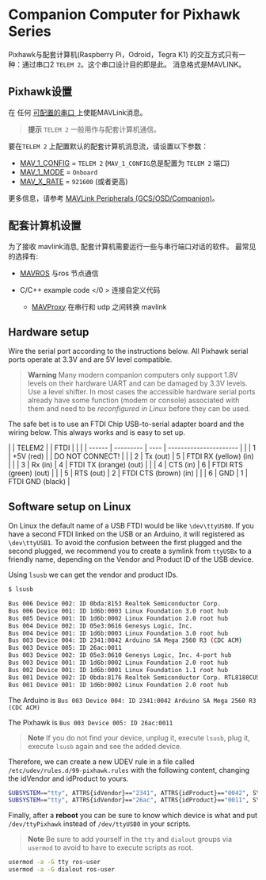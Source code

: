 # Companion Computer for Pixhawk Series

Pixhawk与配套计算机(Raspberry Pi，Odroid，Tegra K1) 的交互方式只有一种：通过串口2 `TELEM 2`。这个串口设计目的即是此。 消息格式是MAVLINK。

## Pixhawk设置

在 任何 [可配置的串口 ](https://docs.px4.io/en/peripherals/serial_configuration.html)上使能MAVLink消息。

> **提示** `TELEM 2` 一般用作与配套计算机通信。

要在`TELEM 2` 上配置默认的配套计算机消息流，请设置以下参数：

* [MAV_1_CONFIG](../advanced/parameter_reference.md#MAV_1_CONFIG) = `TELEM 2` (`MAV_1_CONFIG`总是配置为 `TELEM 2` 端口)
* [MAV_1_MODE](../advanced/parameter_reference.md#MAV_1_MODE) = `Onboard`
* [MAV_X_RATE](../advanced/parameter_reference.md#MAV_X_RATE) = `921600` (或者更高)

更多信息，请参考 [MAVLink Peripherals (GCS/OSD/Companion)](https://docs.px4.io/en/peripherals/mavlink_peripherals.html)。

## 配套计算机设置

为了接收 mavlink消息, 配套计算机需要运行一些与串行端口对话的软件。 最常见的选择有:

* [MAVROS](../ros/mavros_installation.md) 与ros 节点通信
* C/C++ example code </0 > 连接自定义代码</li> 
    
    * [MAVProxy](http://mavproxy.org) 在串行和 udp 之间转换 mavlink</ul> 
    
    ## Hardware setup
    
    Wire the serial port according to the instructions below. All Pixhawk serial ports operate at 3.3V and are 5V level compatible.
    
    > **Warning** Many modern companion computers only support 1.8V levels on their hardware UART and can be damaged by 3.3V levels. Use a level shifter. In most cases the accessible hardware serial ports already have some function (modem or console) associated with them and need to be *reconfigured in Linux* before they can be used.
    
    The safe bet is to use an FTDI Chip USB-to-serial adapter board and the wiring below. This always works and is easy to set up.
    
    |  | TELEM2 |           | FTDI |                        |
    |  | ------ | --------- | ---- | ---------------------- |
    |  | 1      | +5V (red) |      | DO NOT CONNECT!        |
    |  | 2      | Tx (out)  | 5    | FTDI RX (yellow) (in)  |
    |  | 3      | Rx (in)   | 4    | FTDI TX (orange) (out) |
    |  | 4      | CTS (in)  | 6    | FTDI RTS (green) (out) |
    |  | 5      | RTS (out) | 2    | FTDI CTS (brown) (in)  |
    |  | 6      | GND       | 1    | FTDI GND (black)       |
    
    ## Software setup on Linux
    
    On Linux the default name of a USB FTDI would be like `\dev\ttyUSB0`. If you have a second FTDI linked on the USB or an Arduino, it will registered as `\dev\ttyUSB1`. To avoid the confusion between the first plugged and the second plugged, we recommend you to create a symlink from `ttyUSBx` to a friendly name, depending on the Vendor and Product ID of the USB device.
    
    Using `lsusb` we can get the vendor and product IDs.
    
    ```sh
    $ lsusb
    
    Bus 006 Device 002: ID 0bda:8153 Realtek Semiconductor Corp.
    Bus 006 Device 001: ID 1d6b:0003 Linux Foundation 3.0 root hub
    Bus 005 Device 001: ID 1d6b:0002 Linux Foundation 2.0 root hub
    Bus 004 Device 002: ID 05e3:0616 Genesys Logic, Inc.
    Bus 004 Device 001: ID 1d6b:0003 Linux Foundation 3.0 root hub
    Bus 003 Device 004: ID 2341:0042 Arduino SA Mega 2560 R3 (CDC ACM)
    Bus 003 Device 005: ID 26ac:0011
    Bus 003 Device 002: ID 05e3:0610 Genesys Logic, Inc. 4-port hub
    Bus 003 Device 001: ID 1d6b:0002 Linux Foundation 2.0 root hub
    Bus 002 Device 001: ID 1d6b:0001 Linux Foundation 1.1 root hub
    Bus 001 Device 002: ID 0bda:8176 Realtek Semiconductor Corp. RTL8188CUS 802.11n WLAN Adapter
    Bus 001 Device 001: ID 1d6b:0002 Linux Foundation 2.0 root hub
    ```
    
    The Arduino is `Bus 003 Device 004: ID 2341:0042 Arduino SA Mega 2560 R3 (CDC ACM)`
    
    The Pixhawk is `Bus 003 Device 005: ID 26ac:0011`
    
    > **Note** If you do not find your device, unplug it, execute `lsusb`, plug it, execute `lsusb` again and see the added device.
    
    Therefore, we can create a new UDEV rule in a file called `/etc/udev/rules.d/99-pixhawk.rules` with the following content, changing the idVendor and idProduct to yours.
    
    ```sh
    SUBSYSTEM=="tty", ATTRS{idVendor}=="2341", ATTRS{idProduct}=="0042", SYMLINK+="ttyArduino"
    SUBSYSTEM=="tty", ATTRS{idVendor}=="26ac", ATTRS{idProduct}=="0011", SYMLINK+="ttyPixhawk"
    ```
    
    Finally, after a **reboot** you can be sure to know which device is what and put `/dev/ttyPixhawk` instead of `/dev/ttyUSB0` in your scripts.
    
    > **Note** Be sure to add yourself in the `tty` and `dialout` groups via `usermod` to avoid to have to execute scripts as root.
    
    ```sh
    usermod -a -G tty ros-user
    usermod -a -G dialout ros-user
    ```